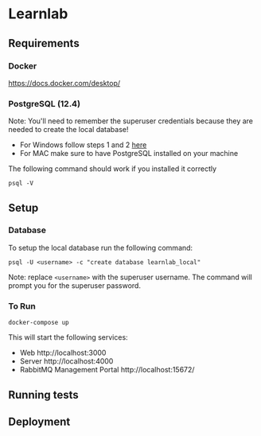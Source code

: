 # Learnlab

## Requirements
### Docker
https://docs.docker.com/desktop/

### PostgreSQL (12.4)
Note: You'll need to remember the superuser credentials because they are needed to create the local database!
  * For Windows follow steps 1 and 2 [here](https://www.microfocus.com/documentation/idol/IDOL_12_0/MediaServer/Guides/html/English/Content/Getting_Started/Configure/_TRN_Set_up_PostgreSQL.htm)
  * For MAC make sure to have PostgreSQL installed on your machine

The following command should work if you installed it correctly
```
psql -V
```


## Setup
### Database
To setup the local database run the following command:
```
psql -U <username> -c "create database learnlab_local"
```
Note: replace `<username>` with the superuser username. The command will prompt you for the superuser password.

### To Run
```
docker-compose up
```

This will start the following services:
* Web http://localhost:3000
* Server http://localhost:4000
* RabbitMQ Management Portal http://localhost:15672/

## Running tests

## Deployment
